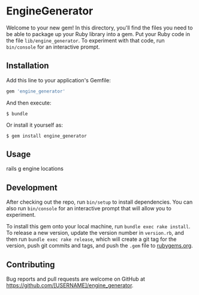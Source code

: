 # EngineGenerator

Welcome to your new gem! In this directory, you'll find the files you need to be able to package up your Ruby library into a gem. Put your Ruby code in the file `lib/engine_generator`. To experiment with that code, run `bin/console` for an interactive prompt.

## Installation

Add this line to your application's Gemfile:

```ruby
gem 'engine_generator'
```

And then execute:

    $ bundle

Or install it yourself as:

    $ gem install engine_generator

## Usage

rails g engine locations

## Development

After checking out the repo, run `bin/setup` to install dependencies. You can also run `bin/console` for an interactive prompt that will allow you to experiment.

To install this gem onto your local machine, run `bundle exec rake install`. To release a new version, update the version number in `version.rb`, and then run `bundle exec rake release`, which will create a git tag for the version, push git commits and tags, and push the `.gem` file to [rubygems.org](https://rubygems.org).

## Contributing

Bug reports and pull requests are welcome on GitHub at https://github.com/[USERNAME]/engine_generator.

